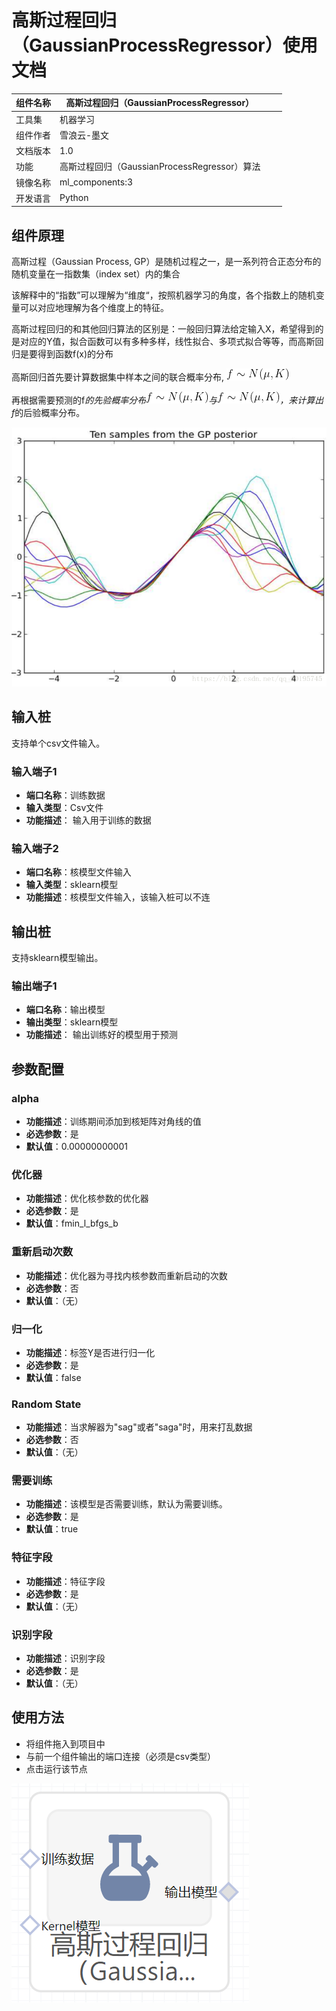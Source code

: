 # 高斯过程回归（GaussianProcessRegressor）使用文档
| 组件名称 |高斯过程回归（GaussianProcessRegressor）|  |  |
| --- | --- | --- | --- |
| 工具集 | 机器学习 |  |  |
| 组件作者 | 雪浪云-墨文 |  |  |
| 文档版本 | 1.0 |  |  |
| 功能 | 高斯过程回归（GaussianProcessRegressor）算法|  |  |
| 镜像名称 | ml_components:3 |  |  |
| 开发语言 | Python |  |  |

## 组件原理
高斯过程（Gaussian Process, GP）是随机过程之一，是一系列符合正态分布的随机变量在一指数集（index set）内的集合

该解释中的“指数”可以理解为“维度“，按照机器学习的角度，各个指数上的随机变量可以对应地理解为各个维度上的特征。

高斯过程回归的和其他回归算法的区别是：一般回归算法给定输入X，希望得到的是对应的Y值，拟合函数可以有多种多样，线性拟合、多项式拟合等等，而高斯回归是要得到函数f(x)的分布

高斯回归首先要计算数据集中样本之间的联合概率分布, ![](./img/高斯过程回归1.gif)

再根据需要预测的f*的先验概率分布![](./img/高斯过程回归1.gif)与![](./img/高斯过程回归3.gif)，来计算出f*的后验概率分布。

![](./img/高斯过程回归4.png)
## 输入桩
支持单个csv文件输入。
### 输入端子1

- **端口名称**：训练数据
- **输入类型**：Csv文件
- **功能描述**： 输入用于训练的数据
### 输入端子2

- **端口名称**：核模型文件输入
- **输入类型**：sklearn模型
- **功能描述**：核模型文件输入，该输入桩可以不连
## 输出桩
支持sklearn模型输出。
### 输出端子1

- **端口名称**：输出模型
- **输出类型**：sklearn模型
- **功能描述**： 输出训练好的模型用于预测
## 参数配置
### alpha

- **功能描述**：训练期间添加到核矩阵对角线的值
- **必选参数**：是
- **默认值**：0.00000000001
### 优化器

- **功能描述**：优化核参数的优化器
- **必选参数**：是
- **默认值**：fmin_l_bfgs_b
### 重新启动次数

- **功能描述**：优化器为寻找内核参数而重新启动的次数
- **必选参数**：否
- **默认值**：（无）
### 归一化

- **功能描述**：标签Y是否进行归一化
- **必选参数**：是
- **默认值**：false
### Random State

- **功能描述**：当求解器为"sag"或者"saga"时，用来打乱数据
- **必选参数**：否
- **默认值**：（无）
### 需要训练

- **功能描述**：该模型是否需要训练，默认为需要训练。
- **必选参数**：是
- **默认值**：true
### 特征字段

- **功能描述**：特征字段
- **必选参数**：是
- **默认值**：（无）
### 识别字段

- **功能描述**：识别字段
- **必选参数**：是
- **默认值**：（无）
## 使用方法
- 将组件拖入到项目中
- 与前一个组件输出的端口连接（必须是csv类型）
- 点击运行该节点


![](./img/高斯过程回归5.png)



